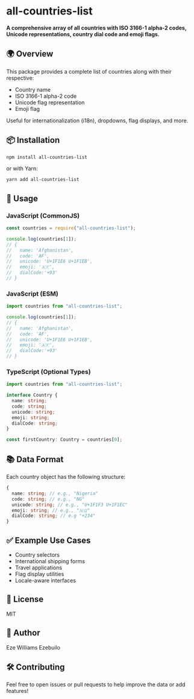 # all-countries-list

**A comprehensive array of all countries with ISO 3166-1 alpha-2 codes, Unicode representations, country dial code and emoji flags.**

## 🌍 Overview

This package provides a complete list of countries along with their respective:

- Country name
- ISO 3166-1 alpha-2 code
- Unicode flag representation
- Emoji flag

Useful for internationalization (i18n), dropdowns, flag displays, and more.

## 📦 Installation

```bash
npm install all-countries-list
```

or with Yarn:

```bash
yarn add all-countries-list
```

## 🚀 Usage

### JavaScript (CommonJS)

```js
const countries = require("all-countries-list");

console.log(countries[1]);
// {
//   name: 'Afghanistan',
//   code: 'AF',
//   unicode: 'U+1F1E6 U+1F1EB',
//   emoji: '🇦🇫',
//   dialCode:'+93'
// }
```

### JavaScript (ESM)

```js
import countries from "all-countries-list";

console.log(countries[1]);
// {
//   name: 'Afghanistan',
//   code: 'AF',
//   unicode: 'U+1F1E6 U+1F1EB',
//   emoji: '🇦🇫',
//   dialCode:'+93'
// }
```

### TypeScript (Optional Types)

```ts
import countries from "all-countries-list";

interface Country {
  name: string;
  code: string;
  unicode: string;
  emoji: string;
  dialCode: string;
}

const firstCountry: Country = countries[0];
```

## 📚 Data Format

Each country object has the following structure:

```ts
{
  name: string; // e.g., "Nigeria"
  code: string; // e.g., "NG"
  unicode: string; // e.g., "U+1F1F3 U+1F1EC"
  emoji: string; // e.g., "🇳🇬"
  dialCode: string; // e.g "+234"
}
```

## ✅ Example Use Cases

- Country selectors
- International shipping forms
- Travel applications
- Flag display utilities
- Locale-aware interfaces

## 📄 License

MIT

## 👤 Author

Eze Williams Ezebuilo

## 🛠 Contributing

Feel free to open issues or pull requests to help improve the data or add features!
